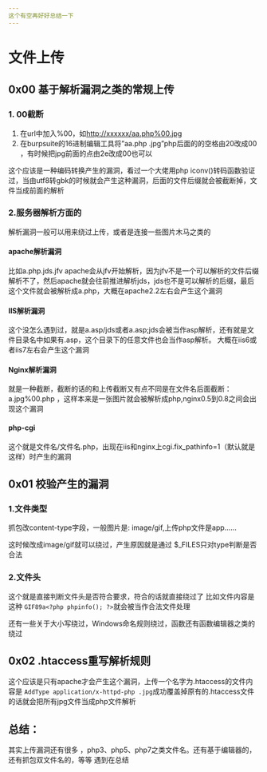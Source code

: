 ```yaml
---
这个有空再好好总结一下
---
```


# 文件上传

## 0x00 基于解析漏洞之类的常规上传

###  1. 00截断

1. 在url中加入%00，如[http://xxxxxx/aa.php%00.jpg](http://xxxx/shell.php%00.jpg)
2. 在burpsuite的16进制编辑工具将”aa.php .jpg”php后面的的空格由20改成00 ，有时候把jpg前面的点由2e改成00也可以

这个应该是一种编码转换产生的漏洞，看过一个大佬用php iconv\(\)转码函数验证过，当由utf8转gbk的时候就会产生这种漏洞，后面的文件后缀就会被截断掉，文件当成前面的解析

### 2.服务器解析方面的

解析漏洞一般可以用来绕过上传，或者是连接一些图片木马之类的

#### apache解析漏洞

比如a.php.jds.jfv apache会从jfv开始解析，因为jfv不是一个可以解析的文件后缀解析不了，然后apache就会往前推进解析jds，jds也不是可以解析的后缀，最后这个文件就会被解析成a.php，大概在apache2.2左右会产生这个漏洞

#### IIS解析漏洞

这个没怎么遇到过，就是a.asp/jds或者a.asp;jds会被当作asp解析，还有就是文件目录名中如果有.asp，这个目录下的任意文件也会当作asp解析。 大概在iis6或者iis7左右会产生这个漏洞

#### Nginx解析漏洞

就是一种截断，截断的话的和上传截断又有点不同是在文件名后面截断：a.jpg%00.php ，这样本来是一张图片就会被解析成php,nginx0.5到0.8之间会出现这个漏洞

#### php-cgi

这个就是文件名/文件名.php，出现在iis和nginx上cgi.fix\_pathinfo=1（默认就是这样）时产生的漏洞

## 0x01 校验产生的漏洞

### 1.文件类型

抓包改content-type字段，一般图片是: image/gif,上传php文件是app……

这时候改成image/gif就可以绕过，产生原因就是通过 $\_FILES只对type判断是否合法

### 2.文件头

这个就是直接判断文件头是否符合要求，符合的话就直接绕过了 比如文件内容是这种 `GIF89a<?php phpinfo(); ?>`就会被当作合法文件处理

还有一些关于大小写绕过，Windows命名规则绕过，函数还有函数编辑器之类的绕过

## 0x02 .htaccess重写解析规则

这个应该是只有apache才会产生这个漏洞，上传一个名字为.htaccess的文件内容是 `AddType application/x-httpd-php .jpg`成功覆盖掉原有的.htaccess文件的话就会把所有jpg文件当成php文件解析

## 总结：

其实上传漏洞还有很多 ，php3、php5、php7之类文件名。还有基于编辑器的，还有抓包双文件名的，等等 遇到在总结

